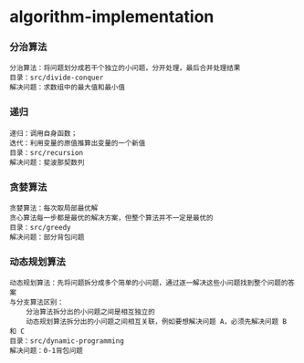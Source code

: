 # algorithm-implementation
### 分治算法
```shell
分治算法：将问题划分成若干个独立的小问题，分开处理，最后合并处理结果
目录：src/divide-conquer
解决问题：求数组中的最大值和最小值
```

### 递归
```shell
递归：调用自身函数；
迭代：利用变量的原值推算出变量的一个新值
目录：src/recursion
解决问题：斐波那契数列
```
### 贪婪算法
```shell
贪婪算法：每次取局部最优解
贪心算法每一步都是最优的解决方案，但整个算法并不一定是最优的
目录：src/greedy
解决问题：部分背包问题
```
### 动态规划算法
```shell
动态规划算法：先将问题拆分成多个简单的小问题，通过逐一解决这些小问题找到整个问题的答案
与分支算法区别：
    分治算法拆分出的小问题之间是相互独立的
    动态规划算法拆分出的小问题之间相互关联，例如要想解决问题 A，必须先解决问题 B 和 C
目录：src/dynamic-programming
解决问题：0-1背包问题
```